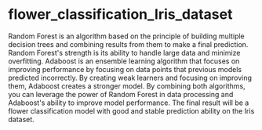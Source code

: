 # flower_classification_Iris_dataset
 Random Forest is an algorithm based on the principle of building multiple decision trees and combining results from them to make a final prediction. Random Forest's strength is its ability to handle large data and minimize overfitting.  Adaboost is an ensemble learning algorithm that focuses on improving performance by focusing on data points that previous models predicted incorrectly. By creating weak learners and focusing on improving them, Adaboost creates a stronger model.  By combining both algorithms, you can leverage the power of Random Forest in data processing and Adaboost's ability to improve model performance. The final result will be a flower classification model with good and stable prediction ability on the Iris dataset.
